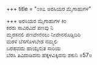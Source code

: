 +++
title = "೦೫೭ ಅರಸಿಯರ ಮೈಗಾಹುಗಳ"

+++
ಅರಸಿಯರ ಮೈಗಾಹುಗಳ ಕಿಂ  
ಕರರು ಸಾವಿರವಿದೆ ಪಣವು ನಿ  
ಮ್ಮರಸನಲಿ ಪಣವೇನೆನಲು ನೀವೇನನೊಡ್ಡಿದಿರಿ  
ಮರಳಿ ಬೆಸಗೊಳಬೇಡ ನಮ್ಮಲಿ  
ಬರಹವದು ಹಾಯ್ಕೆನುತ ಸಾರಿಯ  
ಬೆರಸಿ ತಿವಿದಾಡಿದನು ಹೆಕ್ಕಳವಿಕ್ಕಿದನು ಶಕುನಿ    ॥57॥